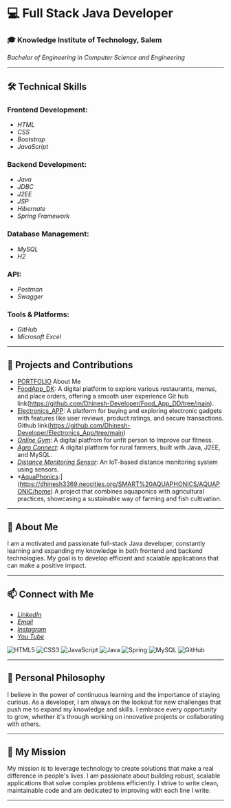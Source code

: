 # 💻 Full Stack Java Developer

### 🎓 Knowledge Institute of Technology, Salem 
*Bachelor of Engineering in Computer Science and Engineering*

---

## 🛠 Technical Skills

### Frontend Development:
- *HTML*
- *CSS*
- *Bootstrap*
- *JavaScript*

### Backend Development:
- *Java*
- *JDBC*
- *J2EE*
- *JSP*
- *Hibernate*
- *Spring Framework*

### Database Management:
- *MySQL*
-  *H2*

  ### API:
- *Postman*
-  *Swagger*

### Tools & Platforms:
- *GitHub*
- *Microsoft Excel*

---

## 📝 Projects and Contributions

- [PORTFOLIO](https://dhinesh3369.neocities.org/PORTFOLIO_DK/Portfolio/dk) About Me
- [FoodApp_DK](https://youtu.be/3KM3AmAcO84): A digital platform to explore various restaurants, menus, and place orders, offering a smooth user experience Git hub link(https://github.com/Dhinesh-Developer/Food_App_DD/tree/main). 
- [Electronics_APP](https://youtu.be/eLMI5XjPGwY): A platform for buying and exploring electronic gadgets with features like user reviews, product ratings, and secure transactions. Github link(https://github.com/Dhinesh-Developer/Electronics_App/tree/main)
- *[Online Gym](https://dhinesh3369.neocities.org/DKGYM/online%20GYM/html/page2)*: A digital platfrom for unfit person to Improve our fitness.
- *[Agro Connect](https://dhinesh3369.neocities.org/DHINESHKUMAR%20M/AgroLink/)*: A digital platform for rural farmers, built with Java, J2EE, and MySQL.
- *[Distance Monitoring Sensor](https://www.linkedin.com/posts/dhineshkumar-m-b75b1a283_hardware-iot-cse-activity-7235891052740558848-46Jr?utm_source=share&utm_medium=member_android)*: An IoT-based distance monitoring system using sensors.
 - *[AquaPhonics]([https://yourgithublink.com/aquaphonics):](https://dhinesh3369.neocities.org/SMART%20AQUAPHONICS/AQUAPONIC/home) A project that combines aquaponics with agricultural practices, showcasing a sustainable way of farming and fish cultivation.

---

## 🌱 About Me

I am a motivated and passionate full-stack Java developer, constantly learning and expanding my knowledge in both frontend and backend technologies. My goal is to develop efficient and scalable applications that can make a positive impact.

---

## 📫 Connect with Me

- *[LinkedIn](https://www.linkedin.com/in/dhineshkumar-m-b75b1a283?utm_source=share&utm_campaign=share_via&utm_content=profile&utm_medium=android_app)*
- *[Email](mailto:dhineshdeveloper@gmail.com)*
- *[Instagram](https://www.instagram.com/its__me__dk_07?igsh=MTI5Z3VnbHlpbHJ4aQ==)*
- *[You Tube](https://www.youtube.com/channel/UCTjzE4FaYXEb4Z1KS8VE_-g)*


![HTML5](https://img.shields.io/badge/HTML5-E34F26?style=for-the-badge&logo=html5&logoColor=white)
![CSS3](https://img.shields.io/badge/CSS3-1572B6?style=for-the-badge&logo=css3&logoColor=white)
![JavaScript](https://img.shields.io/badge/JavaScript-F7DF1E?style=for-the-badge&logo=javascript&logoColor=black)
![Java](https://img.shields.io/badge/Java-007396?style=for-the-badge&logo=java&logoColor=white)
![Spring](https://img.shields.io/badge/Spring-6DB33F?style=for-the-badge&logo=spring&logoColor=white)
![MySQL](https://img.shields.io/badge/MySQL-4479A1?style=for-the-badge&logo=mysql&logoColor=white)
![GitHub](https://img.shields.io/badge/GitHub-181717?style=for-the-badge&logo=github&logoColor=white)




---

## 🌟 Personal Philosophy

I believe in the power of continuous learning and the importance of staying curious. As a developer, I am always on the lookout for new challenges that push me to expand my knowledge and skills. I embrace every opportunity to grow, whether it's through working on innovative projects or collaborating with others.

---

## 🚀 My Mission

My mission is to leverage technology to create solutions that make a real difference in people's lives. I am passionate about building robust, scalable applications that solve complex problems efficiently. I strive to write clean, maintainable code and am dedicated to improving with each line I write.

---

